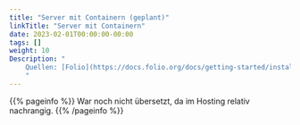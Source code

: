 ```yaml
---
title: "Server mit Containern (geplant)"
linkTitle: "Server mit Containern"
date: 2023-02-01T00:00:00-00:00
tags: []
weight: 10
Description: "
    Quellen: [Folio](https://docs.folio.org/docs/getting-started/installation/singleserverwithcontainers/) & [GBV](https://info.gbv.de/pages/viewpage.action?pageId=850624528)
    "
---
```


{{% pageinfo %}}
War noch nicht übersetzt, da im Hosting relativ nachrangig.
{{% /pageinfo %}}
